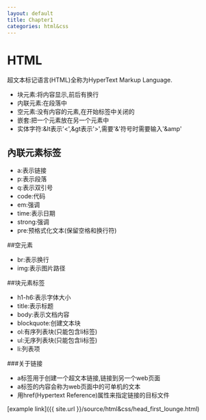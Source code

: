 ```yaml
---
layout: default
title: Chapter1
categories: html&css
---
```


# HTML

超文本标记语言(HTML)全称为HyperText Markup Language.
 * 块元素:将内容显示,前后有换行
 * 内联元素:在段落中
 * 空元素:没有内容的元素,在开始标签中关闭的
 * 嵌套:把一个元素放在另一个元素中
 * 实体字符:&lt表示'<',&gt表示'>',需要'&'符号时需要输入'&amp'

## 內联元素标签
 * a:表示链接
 * p:表示段落
 * q:表示双引号
 * code:代码
 * em:强调
 * time:表示日期
 * strong:强调
 * pre:预格式化文本(保留空格和换行符)

##空元素
 * br:表示换行
 * img:表示图片路径

##块元素标签
 * h1-h6:表示字体大小
 * title:表示标题
 * body:表示文档内容
 * blockquote:创建文本块
 * ol:有序列表块(只能包含li标签)
 * ul:无序列表块(只能包含li标签)
 * li:列表项


###关于链接
  * a标签用于创建一个超文本链接,链接到另一个web页面
  * a标签的内容会称为web页面中的可单机的文本
  * 用href(Hypertext Reference)属性来指定链接的目标文件



[example link]({{ site.url }}/source/html&css/head_first_lounge.html)